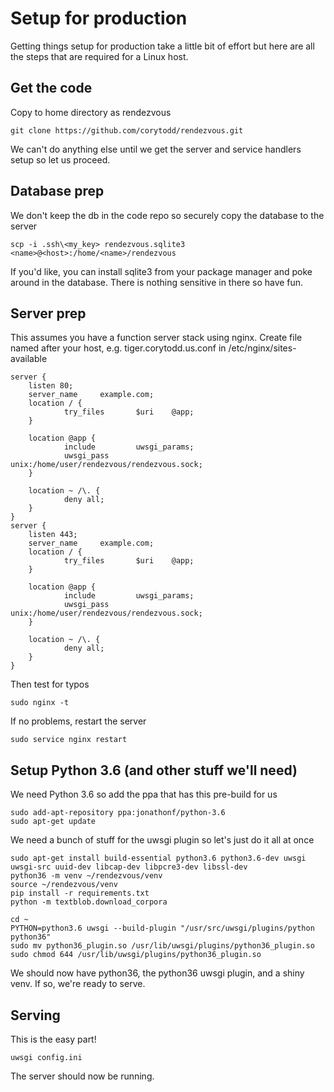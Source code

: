 # Setup for production
Getting things setup for production take a little bit of effort but here are all the steps that are required for a Linux host.

## Get the code
Copy to home directory as rendezvous

    git clone https://github.com/corytodd/rendezvous.git

We can't do anything else until we get the server and service handlers setup so let us proceed.

## Database prep
We don't keep the db in the code repo so securely copy the database to the server

    scp -i .ssh\<my_key> rendezvous.sqlite3 <name>@<host>:/home/<name>/rendezvous

If you'd like, you can install sqlite3 from your package manager and poke around in the database. There is nothing sensitive in there
so have fun.

## Server prep
This assumes you have a function server stack using nginx. Create file named after your host, e.g. tiger.corytodd.us.conf in /etc/nginx/sites-available

    server {
        listen 80;
        server_name     example.com;
        location / {
                try_files       $uri    @app;
        }

        location @app {
                include         uwsgi_params;
                uwsgi_pass      unix:/home/user/rendezvous/rendezvous.sock;
        }

        location ~ /\. {
                deny all;
        }
    }
    server {
        listen 443;
        server_name     example.com;
        location / {
                try_files       $uri    @app;
        }

        location @app {
                include         uwsgi_params;
                uwsgi_pass      unix:/home/user/rendezvous/rendezvous.sock;
        }

        location ~ /\. {
                deny all;
        }
    }

Then test for typos

    sudo nginx -t

If no problems, restart the server

    sudo service nginx restart


## Setup Python 3.6 (and other stuff we'll need)
We need Python 3.6 so add the ppa that has this pre-build for us

    sudo add-apt-repository ppa:jonathonf/python-3.6
    sudo apt-get update
    
We need a bunch of stuff for the uwsgi plugin so let's just do it all at once

    sudo apt-get install build-essential python3.6 python3.6-dev uwsgi uwsgi-src uuid-dev libcap-dev libpcre3-dev libssl-dev
    python36 -m venv ~/rendezvous/venv
    source ~/rendezvous/venv
    pip install -r requirements.txt
    python -m textblob.download_corpora

    cd ~
    PYTHON=python3.6 uwsgi --build-plugin "/usr/src/uwsgi/plugins/python python36"
    sudo mv python36_plugin.so /usr/lib/uwsgi/plugins/python36_plugin.so
    sudo chmod 644 /usr/lib/uwsgi/plugins/python36_plugin.so

We should now have python36, the python36 uwsgi plugin, and a shiny venv. If so, we're ready to serve.


## Serving
This is the easy part!

    uwsgi config.ini

The server should now be running. 



